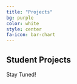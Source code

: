 ```yaml
---
title: "Projects"
bg: purple
color: white
style: center
fa-icon: bar-chart
---
```


## Student Projects

Stay Tuned!